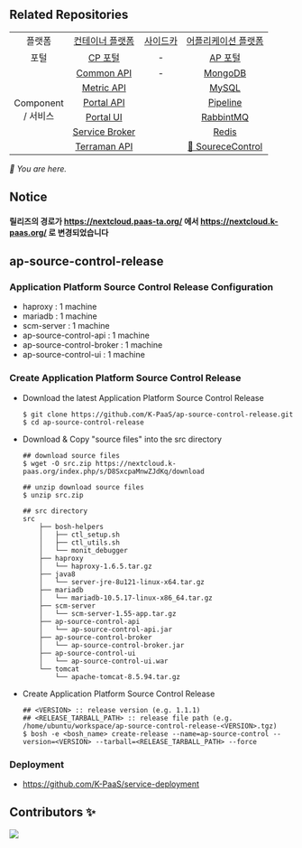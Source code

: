 ## Related Repositories

<table>
  <tr>
    <td colspan=2 align=center>플랫폼</td>
    <td colspan=2 align=center><a href="https://github.com/K-PaaS/cp-deployment">컨테이너 플랫폼</a></td>
    <td colspan=2 align=center><a href="https://github.com/K-PaaS/sidecar-deployment">사이드카</a></td>
    <td colspan=2 align=center><a href="https://github.com/K-PaaS/ap-deployment">어플리케이션 플랫폼</a></td>
  </tr>
  <tr>
    <td colspan=2 align=center>포털</td>
    <td colspan=2 align=center><a href="https://github.com/K-PaaS/cp-portal-release">CP 포털</a></td>
    <td colspan=2 align=center>-</td>
    <td colspan=2 align=center><a href="https://github.com/K-PaaS/portal-deployment">AP 포털</a></td>
  </tr>
  <tr align=center>
    <td colspan=2 rowspan=9>Component<br>/ 서비스</td>
    <td colspan=2><a href="https://github.com/K-PaaS/cp-portal-common-api">Common API</a></td>
    <td colspan=2>-</td>
    <td colspan=2><a href="https://github.com/K-PaaS/ap-mongodb-shard-release">MongoDB</a></td>
  </tr>
  <tr align=center>
    <td colspan=2><a href="https://github.com/K-PaaS/cp-metrics-api">Metric API</a></td>
    <td colspan=2>  </td>
    <td colspan=2><a href="https://github.com/K-PaaS/ap-mysql-release">MySQL</a></td>
  </tr>
  <tr align=center>
    <td colspan=2><a href="https://github.com/K-PaaS/cp-portal-api">Portal API</a></td>
    <td colspan=2>  </td>
    <td colspan=2><a href="https://github.com/K-PaaS/ap-pipeline-release">Pipeline</a></td>
  </tr>
  <tr align=center>
    <td colspan=2><a href="https://github.com/K-PaaS/cp-portal-ui">Portal UI</a></td>
    <td colspan=2>  </td>
    <td colspan=2><a href="https://github.com/K-PaaS/ap-rabbitmq-release">RabbintMQ</a></td>
  </tr>
  <tr align=center>
    <td colspan=2><a href="https://github.com/K-PaaS/cp-portal-service-broker">Service Broker</a></td>
    <td colspan=2>  </td>
    <td colspan=2><a href="https://github.com/K-PaaS/ap-on-demand-redis-release">Redis</a></td>
  </tr>
  <tr align=center>
    <td colspan=2><a href="https://github.com/K-PaaS/cp-terraman">Terraman API</a></td>
    <td colspan=2>  </td>
    <td colspan=2><a href="https://github.com/K-PaaS/ap-source-control-release">🚩 SoureceControl</a></td>
  </tr>
</table>
<i>🚩 You are here.</i>

## Notice
#### 릴리즈의 경로가 https://nextcloud.paas-ta.org/ 에서 https://nextcloud.k-paas.org/ 로 변경되었습니다  




  

  



## ap-source-control-release

### Application Platform Source Control Release Configuration

  - haproxy : 1 machine  
  - mariadb : 1 machine  
  - scm-server : 1 machine  
  - ap-source-control-api : 1 machine
  - ap-source-control-broker : 1 machine
  - ap-source-control-ui : 1 machine

### Create Application Platform Source Control Release
  - Download the latest Application Platform Source Control Release
    ```   
    $ git clone https://github.com/K-PaaS/ap-source-control-release.git
    $ cd ap-source-control-release
    ```  
  - Download & Copy "source files" into the src directory  
    ```    
    ## download source files  
    $ wget -O src.zip https://nextcloud.k-paas.org/index.php/s/D8SxcpaMnwZJdKq/download

    ## unzip download source files  
    $ unzip src.zip   

    ## src directory  
    src  
        ├── bosh-helpers  
        │   ├── ctl_setup.sh  
        │   ├── ctl_utils.sh  
        │   └── monit_debugger  
        ├── haproxy  
        │   └── haproxy-1.6.5.tar.gz  
        ├── java8  
        │   └── server-jre-8u121-linux-x64.tar.gz  
        ├── mariadb  
        │   └── mariadb-10.5.17-linux-x86_64.tar.gz
        ├── scm-server  
        │   └── scm-server-1.55-app.tar.gz  
        ├── ap-source-control-api
        │   └── ap-source-control-api.jar
        ├── ap-source-control-broker
        │   └── ap-source-control-broker.jar
        ├── ap-source-control-ui
        │   └── ap-source-control-ui.war
        └── tomcat  
            └── apache-tomcat-8.5.94.tar.gz
    ```
  - Create Application Platform Source Control Release
    ```  
    ## <VERSION> :: release version (e.g. 1.1.1)  
    ## <RELEASE_TARBALL_PATH> :: release file path (e.g. /home/ubuntu/workspace/ap-source-control-release-<VERSION>.tgz)
    $ bosh -e <bosh_name> create-release --name=ap-source-control --version=<VERSION> --tarball=<RELEASE_TARBALL_PATH> --force
    ```  
### Deployment    
  - https://github.com/K-PaaS/service-deployment

## Contributors ✨
<a href="https://github.com/K-PaaS/ap-source-control-release/graphs/contributors">
  <img src="https://contrib.rocks/image?repo=K-PaaS/ap-source-control-release" />
</a>
